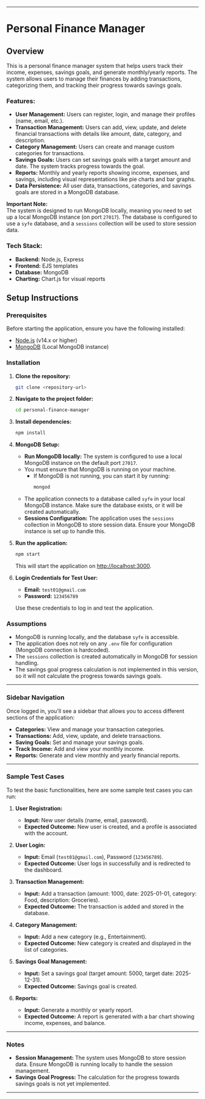 
---

# Personal Finance Manager

## Overview

This is a personal finance manager system that helps users track their income, expenses, savings goals, and generate monthly/yearly reports. The system allows users to manage their finances by adding transactions, categorizing them, and tracking their progress towards savings goals.

### Features:

- **User Management:** Users can register, login, and manage their profiles (name, email, etc.).
- **Transaction Management:** Users can add, view, update, and delete financial transactions with details like amount, date, category, and description.
- **Category Management:** Users can create and manage custom categories for transactions.
- **Savings Goals:** Users can set savings goals with a target amount and date. The system tracks progress towards the goal.
- **Reports:** Monthly and yearly reports showing income, expenses, and savings, including visual representations like pie charts and bar graphs.
- **Data Persistence:** All user data, transactions, categories, and savings goals are stored in a MongoDB database.

**Important Note:**  
The system is designed to run MongoDB locally, meaning you need to set up a local MongoDB instance (on port `27017`). The database is configured to use a `syfe` database, and a `sessions` collection will be used to store session data.

### Tech Stack:

- **Backend:** Node.js, Express
- **Frontend:** EJS templates
- **Database:** MongoDB
- **Charting:** Chart.js for visual reports

## Setup Instructions

### Prerequisites

Before starting the application, ensure you have the following installed:

- [Node.js](https://nodejs.org/) (v14.x or higher)
- [MongoDB](https://www.mongodb.com/) (Local MongoDB instance)

### Installation

1. **Clone the repository:**

   ```bash
   git clone <repository-url>
   ```

2. **Navigate to the project folder:**

   ```bash
   cd personal-finance-manager
   ```

3. **Install dependencies:**

   ```bash
   npm install
   ```

4. **MongoDB Setup:**

   - **Run MongoDB locally:** The system is configured to use a local MongoDB instance on the default port `27017`.
   - You must ensure that MongoDB is running on your machine.
     - If MongoDB is not running, you can start it by running:
       ```bash
       mongod
       ```
   - The application connects to a database called `syfe` in your local MongoDB instance. Make sure the database exists, or it will be created automatically.
   - **Sessions Configuration:** The application uses the `sessions` collection in MongoDB to store session data. Ensure your MongoDB instance is set up to handle this.

5. **Run the application:**

   ```bash
   npm start
   ```

   This will start the application on [http://localhost:3000](http://localhost:3000).

6. **Login Credentials for Test User:**

   - **Email:** `test01@gmail.com`
   - **Password:** `123456789`

   Use these credentials to log in and test the application.

### Assumptions

- MongoDB is running locally, and the database `syfe` is accessible.
- The application does not rely on any `.env` file for configuration (MongoDB connection is hardcoded).
- The `sessions` collection is created automatically in MongoDB for session handling.
- The savings goal progress calculation is not implemented in this version, so it will not calculate the progress towards savings goals.

---

### Sidebar Navigation

Once logged in, you'll see a sidebar that allows you to access different sections of the application:

- **Categories:** View and manage your transaction categories.
- **Transactions:** Add, view, update, and delete transactions.
- **Saving Goals:** Set and manage your savings goals.
- **Track Income:** Add and view your monthly income.
- **Reports:** Generate and view monthly and yearly financial reports.

---

### Sample Test Cases

To test the basic functionalities, here are some sample test cases you can run:

1. **User Registration:**

   - **Input:** New user details (name, email, password).
   - **Expected Outcome:** New user is created, and a profile is associated with the account.

2. **User Login:**

   - **Input:** Email (`test01@gmail.com`), Password (`123456789`).
   - **Expected Outcome:** User logs in successfully and is redirected to the dashboard.

3. **Transaction Management:**

   - **Input:** Add a transaction (amount: 1000, date: 2025-01-01, category: Food, description: Groceries).
   - **Expected Outcome:** The transaction is added and stored in the database.

4. **Category Management:**

   - **Input:** Add a new category (e.g., Entertainment).
   - **Expected Outcome:** New category is created and displayed in the list of categories.

5. **Savings Goal Management:**

   - **Input:** Set a savings goal (target amount: 5000, target date: 2025-12-31).
   - **Expected Outcome:** Savings goal is created.

6. **Reports:**
   - **Input:** Generate a monthly or yearly report.
   - **Expected Outcome:** A report is generated with a bar chart showing income, expenses, and balance.

---

### Notes

- **Session Management:** The system uses MongoDB to store session data. Ensure MongoDB is running locally to handle the session management.
- **Savings Goal Progress:** The calculation for the progress towards savings goals is not yet implemented.

---
